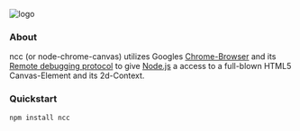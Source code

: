 ![logo](https://raw.githubusercontent.com/indus/ncc/master/footage/logo.png)

### About
ncc (or node-chrome-canvas) utilizes Googles [Chrome-Browser](https://www.google.com/chrome/browser/) and its [Remote debugging protocol](https://developers.google.com/chrome-developer-tools/docs/debugger-protocol) to give [Node.js](http://nodejs.org/) a access to a full-blown HTML5 Canvas-Element and its 2d-Context.

### Quickstart
```
npm install ncc
```